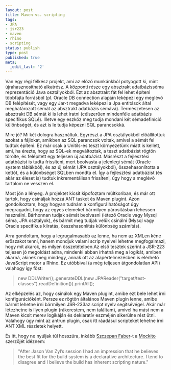 ```yaml
---
layout: post
title: Maven vs. scripting
tags:
- JPA
- jsr223
- maven
- rhino
- scripting
status: publish
type: post
published: true
meta:
  _edit_last: '2'
---
```

Van egy régi félkész projekt, ami az előző munkánkból potyogott ki, mint újrahasznosítható alkatrész. A központi része egy absztrakt adatbázisséma reprezentáció Java osztályokból. Ezt az absztrakt fát fel lehet építeni többfajta forrásból (pl. Oracle DB connection alapján leképezi egy meglévő DB felépítését, vagy egy Jar-t megadva leképezi a Jpa entitások által meghatározott sémát az absztrakt adatbázis sémává). Természetesen az absztrakt DB sémát ki is lehet iratni (célszerűen mindenféle adatbázis specifikus SQLé). Illetve egy eszköz meg tudja mondani két sémadefiníció különbségét, és azt is le tudja képezni SQL parancsokká.

Mire jó? Mi két dologra használtuk. Egyrészt a JPA osztályokból előállítottuk azokat a fájlokat, amikben az SQL parancsok voltak, amivel a sémát fel tudtuk építeni. Ez már csak a Unitils-es teszt környezetünk miatt is kellett, ami, ha érezte, hogy az SQL-ek megváltoztak, a teszt adatbázist rögtön törölte, és felépített egy teljesen új adatbázist. Másrészt a fejlesztési adatbázist is tudta frissíteni, mert beolvasta a jelenlegi sémát (Oracle system táblákból), és az új sémát (JPA osztályokból), összehasonlította a kettőt, és a különbséget SQLben mondta el. Így a fejlesztési adatbázist (és akár az éleset is) tudtuk inkrementálisan frissíteni, úgy hogy a meglévő tartalom ne vesszen el.

Most jön a lényeg. A projektet kicsit kipofoztam múltkoriban, és már ott tartok, hogy csináljak hozzá ANT taskot és Maven plugint. Azon gondolkoztam, hogy hogyan tudnám a konfigurálhatóságot úgy megragadni, hogy az egyes elemeket bármilyen párosításban lehessen használni. Bárhonnan tudjak sémát beolvasni (létező Oracle vagy Mysql séma, JPA osztályok), és bármit meg tudjak velük csinálni (Mysql vagy Oracle specifikus kiiratás, összehasonlítás különbség számítás).

Arra gondoltam, hogy a legrugalmasabb az lenne, ha nem az XMLen kéne erőszakot tenni, hanem mondjuk valami scrip nyelvel lehetne megfogalmazi, hogy mit akarok, és milyen összetételben.Az első tesztek szerint a JSR-223 teljesen jó megoldást adna, mindenki abban írhatná meg a logikát, amiben akarná, akinek meg mindegy, annak ott az alapértelmezésben is elérhető JavaScript motor a Rhino. Ez utóbbival (a még teljesen átgondolatlan API) valahogy így föst:
<blockquote>new DDLWriter();.generateDDL(new JPAReader("target/test-classes").readDefinition()).printAll();</blockquote>
Az elképzelés az, hogy csinálok egy Maven plugint, amibe ezt bele lehet írni konfigurációként. Persze ez rögtön általános Maven plugin lenne, amibe bármit lehetne írni bármilyen JSR-233az script nyelv segítsévégel. Akár már létezhetne is ilyen plugin (rákerestem, nem találtam), amivel ha mást nem a Maven kicsit merev logikáján és deklaratív eszméjén sikerülne rést ütni. Valahogy úgy mint az antrun plugin, csak itt ráadásul scripteket lehetne írni ANT XML részletek helyett.

És itt, hogy ne nyúljak túl hosszúra, inkább <a href="http://monkeyisland.pl">Szczepan Faber</a>-t a <a href="http://code.google.com/p/mockito/">Mockito</a> szerzőjét idéznem:<a href="http://monkeyisland.pl">
</a>
<blockquote>"After Jason Van Zyl’s session I had an impression that he believes the best fit for the build system is a declarative architecture. I tend to disagree and I believe the build has inherent scripting nature."</blockquote>
